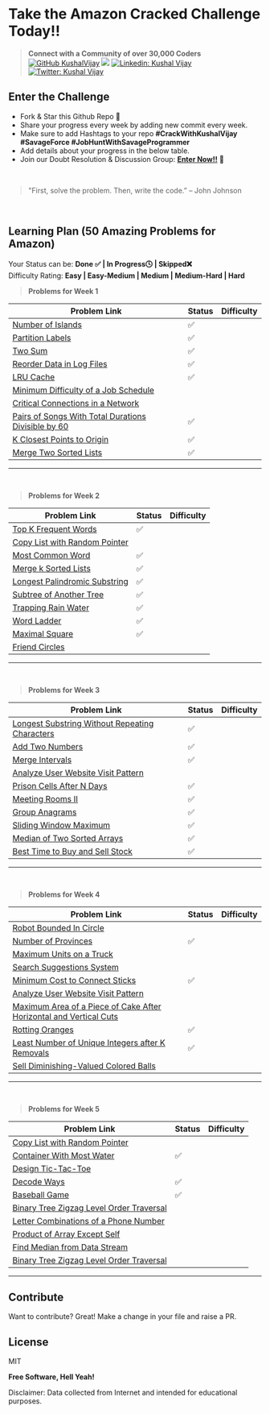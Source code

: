 # Take the Amazon Cracked Challenge Today!!

>  **Connect with a Community of over 30,000 Coders** 
[![GitHub KushalVijay](https://img.shields.io/github/followers/KushalVijay?label=follow&style=social)](https://github.com/KushalVijay) 
![](https://img.shields.io/youtube/channel/subscribers/UCOZMPD9TMk0C4yipWBaPZ7w?label=Follow%20Savage%20Programmer&style=social)
[![Linkedin: Kushal Vijay](https://img.shields.io/badge/-Kushal%20Vijay-blue?style=flat-square&logo=Linkedin&logoColor=white&link=https://www.linkedin.com/in/kushaalvijay/)](https://www.linkedin.com/in/kushalvijay/)
[![Twitter: Kushal Vijay](https://img.shields.io/twitter/follow/KushalVijay_?style=social)](https://twitter.com/KushalVijay_)

## Enter the Challenge
- Fork & Star this Github Repo 🌟
- Share your progress every week by adding new commit every week.
- Make sure to add Hashtags to your repo **#CrackWithKushalVijay  #SavageForce  #JobHuntWithSavageProgrammer**
- Add details about your progress in the below table.
- Join our Doubt Resolution & Discussion Group: [**Enter Now!!**](https://t.me/vijaykushal) 👀

<br />

> "First, solve the problem. Then, write the code.” – John Johnson

<br/>

## Learning Plan (50 Amazing Problems for Amazon)

Your Status can be: **Done ✅ | In Progress🕓 | Skipped❌**
<br>
Difficulty Rating: **Easy | Easy-Medium | Medium | Medium-Hard | Hard**

> **Problems for Week 1**

| Problem Link | Status | Difficulty |
| ------ | ------ | ------ |
| [Number of Islands](https://leetcode.com/problems/number-of-islands/)  | ✅ |  |
| [Partition Labels](https://leetcode.com/problems/partition-labels/) | ✅ |  |
| [Two Sum](https://leetcode.com/problems/two-sum/) | ✅ |  |
| [Reorder Data in Log Files](https://leetcode.com/problems/reorder-data-in-log-files/)  | ✅ |  |
| [LRU Cache](https://leetcode.com/problems/lru-cache/)  | ✅ |  |
| [Minimum Difficulty of a Job Schedule](https://leetcode.com/problems/minimum-difficulty-of-a-job-schedule/)  |  |  |
| [Critical Connections in a Network](https://leetcode.com/problems/critical-connections-in-a-network/) |  |  |
| [Pairs of Songs With Total Durations Divisible by 60](https://leetcode.com/problems/pairs-of-songs-with-total-durations-divisible-by-60/)  | ✅ |  |
| [K Closest Points to Origin](https://leetcode.com/problems/k-closest-points-to-origin/)  | ✅ |  |
| [Merge Two Sorted Lists](https://leetcode.com/problems/merge-two-sorted-lists/)  |✅  |  |


---
<br>

> **Problems for Week 2**

| Problem Link | Status | Difficulty |
| ------ | ------ | ------ |
| [Top K Frequent Words]( https://leetcode.com/problems/top-k-frequent-words/) | ✅ |  |
| [Copy List with Random Pointer]( https://leetcode.com/problems/copy-list-with-random-pointer/)  |  |  |
| [Most Common Word](https://leetcode.com/problems/most-common-word/)  | ✅  |  |
| [Merge k Sorted Lists]( https://leetcode.com/problems/merge-k-sorted-lists/) |✅  |  |
| [Longest Palindromic Substring]( https://leetcode.com/problems/longest-palindromic-substring/) | ✅ |  |
| [Subtree of Another Tree]( https://leetcode.com/problems/subtree-of-another-tree/)  | ✅ |  |
| [Trapping Rain Water]( https://leetcode.com/problems/trapping-rain-water/)  | ✅ |  |
| [Word Ladder]( https://leetcode.com/problems/word-ladder/)  | ✅  |  |
|  [Maximal Square]( https://leetcode.com/problems/maximal-square/)  |✅  |  |
| [Friend Circles]( https://leetcode.com/problems/friend-circles/) |  |  |

---
<br>

> **Problems for Week 3**

| Problem Link | Status | Difficulty |
| ------ | ------ | ------ |
| [Longest Substring Without Repeating Characters]( https://leetcode.com/problems/longest-substring-without-repeating-characters/)  | ✅ |  |
| [Add Two Numbers](https://leetcode.com/problems/add-two-numbers/)  | ✅  |  |
| [Merge Intervals]( https://leetcode.com/problems/merge-intervals/)  |✅  |  |
| [Analyze User Website Visit Pattern]( https://leetcode.com/problems/analyze-user-website-visit-pattern/)  |  |  |
| [Prison Cells After N Days]( https://leetcode.com/problems/prison-cells-after-n-days/)  | ✅ |  |
| [Meeting Rooms II]( https://leetcode.com/problems/meeting-rooms-ii/) | ✅ |  |
| [Group Anagrams]( https://leetcode.com/problems/group-anagrams/) | ✅ |  |
| [Sliding Window Maximum]( https://leetcode.com/problems/sliding-window-maximum/)  | ✅ |  |
| [Median of Two Sorted Arrays]( https://leetcode.com/problems/median-of-two-sorted-arrays/)  |✅  |  |
| [Best Time to Buy and Sell Stock]( https://leetcode.com/problems/best-time-to-buy-and-sell-stock/) |✅  |  |

---
<br>

> **Problems for Week 4**

| Problem Link | Status | Difficulty |
| ------ | ------ | ------ |
| [Robot Bounded In Circle]( https://leetcode.com/problems/robot-bounded-in-circle/) |  |  |
| [Number of Provinces ]( https://leetcode.com/problems/number-of-provinces/) | ✅ |  |
| [Maximum Units on a Truck](https://leetcode.com/problems/maximum-units-on-a-truck/) |  |  |
| [Search Suggestions System]( https://leetcode.com/problems/search-suggestions-system/) |  |  |
| [Minimum Cost to Connect Sticks ]( https://leetcode.com/problems/minimum-cost-to-connect-sticks/)  | ✅ |  |
| [Analyze User Website Visit Pattern]( https://leetcode.com/problems/analyze-user-website-visit-pattern/) |  |  |
| [Maximum Area of a Piece of Cake After Horizontal and Vertical Cuts ]( https://leetcode.com/problems/maximum-area-of-a-piece-of-cake-after-horizontal-and-vertical-cuts/)  |  |  |
| [Rotting Oranges]( https://leetcode.com/problems/rotting-oranges/) |✅  |  |
| [Least Number of Unique Integers after K Removals ]( https://leetcode.com/problems/least-number-of-unique-integers-after-k-removals/) | ✅ |  |
| [Sell Diminishing-Valued Colored Balls]( https://leetcode.com/problems/sell-diminishing-valued-colored-balls/) |  |  |

---
<br>

> **Problems for Week 5**

| Problem Link | Status | Difficulty |
| ------ | ------ | ------ |
| [Copy List with Random Pointer]( https://leetcode.com/problems/copy-list-with-random-pointer/) |  |  |
| [Container With Most Water]( https://leetcode.com/problems/container-with-most-water/) | ✅ |  |
| [Design Tic-Tac-Toe]( https://leetcode.com/problems/design-tic-tac-toe/) |  |  |
| [Decode Ways](https://leetcode.com/problems/decode-ways/) | ✅ |  |
| [Baseball Game](https://leetcode.com/problems/baseball-game/) |✅  |  |
| [Binary Tree Zigzag Level Order Traversal](https://leetcode.com/problems/binary-tree-zigzag-level-order-traversal/) |  |  |
| [Letter Combinations of a Phone Number](https://leetcode.com/problems/letter-combinations-of-a-phone-number/)  |  |  |
| [Product of Array Except Self](https://leetcode.com/problems/product-of-array-except-self/)  |  |  |
| [Find Median from Data Stream](https://leetcode.com/problems/find-median-from-data-stream/) |  |  |
| [Binary Tree Zigzag Level Order Traversal](https://leetcode.com/problems/binary-tree-zigzag-level-order-traversal/) |  |  |

---
## Contribute

Want to contribute? Great!
Make a change in your file and raise a PR.

## License

MIT

**Free Software, Hell Yeah!**

Disclaimer: Data collected from Internet and intended for educational purposes.

